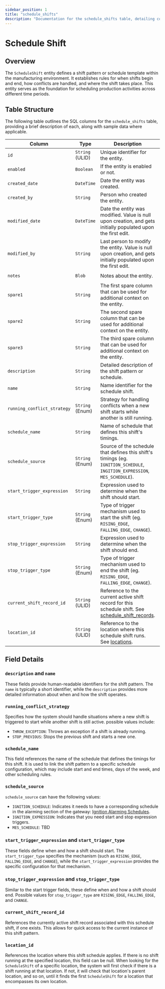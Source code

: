 ```yaml
---
sidebar_position: 1
title: "schedule_shifts"
description: "Documentation for the schedule_shifts table, detailing columns and constraints in the database schema."
---
```


# Schedule Shift

## Overview

The `ScheduleShift` entity defines a shift pattern or schedule template within the manufacturing environment. It establishes rules for when shifts begin and end, how conflicts are handled, and where the shift takes place. This entity serves as the foundation for scheduling production activities across different time periods.

## Table Structure

The following table outlines the SQL columns for the `schedule_shifts` table, providing a brief description of
each, along with sample data where applicable.

| Column                      | Type            | Description                                                                                                                                        | Example                             |
|-----------------------------|-----------------|----------------------------------------------------------------------------------------------------------------------------------------------------|-------------------------------------|
| `id`                        | `String` (ULID) | Unique identifier for the entity.                                                                                                                  | `01JAP8RJBN-8ZTPXSGY-J9GSDPE1`      |
| `enabled`                   | `Boolean`       | If the entity is enabled or not.                                                                                                                   | `true`                              |
| `created_date`              | `DateTime`      | Date the entity was created.                                                                                                                       | `2024-12-31T19:48:44Z`              |
| `created_by`                | `String`        | Person who created the entity.                                                                                                                     | `TamakiMES`                         |
| `modified_date`             | `DateTime`      | Date the entity was modified. Value is null upon creation, and gets initially populated upon the first edit.                                       | `2024-12-31T19:48:44Z`              |
| `modified_by`               | `String`        | Last person to modify the entity. Value is null upon creation, and gets initially populated upon the first edit.                                   | `TamakiMES`                         |
| `notes`                     | `Blob`          | Notes about the entity.                                                                                                                            | `This entity has these extra notes` |
| `spare1`                    | `String`        | The first spare column that can be used for additional context on the entity.                                                                      | `some extra context 1`              |
| `spare2`                    | `String`        | The second spare column that can be used for additional context on the entity.                                                                     | `some extra context 2`              |
| `spare3`                    | `String`        | The third spare column that can be used for additional context on the entity.                                                                      | `some extra context 3`              |
| `description`               | `String`        | Detailed description of the shift pattern or schedule.                                                                                             | `Morning shift Monday-Friday`       |
| `name`                      | `String`        | Name identifier for the schedule shift.                                                                                                            | `Morning Shift`                     |
| `running_conflict_strategy` | `String` (Enum) | Strategy for handling conflicts when a new shift starts while another is still running.                                                            | `THROW_EXCEPTION`                   |
| `schedule_name`             | `String`        | Name of schedule that defines this shift's timings.                                                                                                | `Weekday Schedule`                  |
| `schedule_source`           | `String` (Enum) | Source of the schedule that defines this shift's timings (eg. `IGNITION_SCHEDULE`, `INGITION_EXPRESSION`, `MES_SCHEDULE`).                         | `IGNITION_SCHEDULE`                 |
| `start_trigger_expression`  | `String`        | Expression used to determine when the shift should start.                                                                                          | `0 0 6 * * 1-5`                     |
| `start_trigger_type`        | `String` (Enum) | Type of trigger mechanism used to start the shift (eg. `RISING_EDGE`, `FALLING_EDGE`, `CHANGE`).                                                   | `CHANGE`                            |
| `stop_trigger_expression`   | `String`        | Expression used to determine when the shift should end.                                                                                            | `0 0 14 * * 1-5`                    |
| `stop_trigger_type`         | `String` (Enum) | Type of trigger mechanism used to end the shift (eg. `RISING_EDGE`, `FALLING_EDGE`, `CHANGE`).                                                     | `CHANGE`                            |
| `current_shift_record_id`   | `String` (ULID) | Reference to the current active shift record for this schedule shift. See [schedule_shift_records](../schedule-shift-model/schedule-shift-record). | `01JAP8RJBN-8ZTPXSGY-J9GSDPE1`      |
| `location_id`               | `String` (ULID) | Reference to the location where this schedule shift runs. See [locations](../location-model/location).                                             | `01JAP8RJBN-8ZTPXSGY-J9GSDPE1`      |

## Field Details

### `description` and `name`

These fields provide human-readable identifiers for the shift pattern. The `name` is typically a short identifier, while the `description` provides more detailed information about when and how the shift operates.

### `running_conflict_strategy`

Specifies how the system should handle situations where a new shift is triggered to start while another shift is still active. possible values include:

- `THROW_EXCEPTION`: Throws an exception if a shift is already running.
- `STOP_PREVIOUS`: Stops the previous shift and starts a new one.

### `schedule_name`

This field references the name of the schedule that defines the timings for this shift. It is used to link the shift pattern to a specific schedule configuration, which may include start and end times, days of the week, and other scheduling rules.

### `schedule_source` 

`schedule_source` can have the following values:
- `IGNITION_SCHEDULE`: Indicates it needs to have a corresponding schedule in the alarming section of the gateway: [Ignition Alarming Schedules](https://www.docs.inductiveautomation.com/docs/8.1/platform/alarming/alarming-schedules).
- `IGNITION_EXPRESSION`: Indicates that you need start and stop expression triggers.
- `MES_SCHEDULE`: TBD

### `start_trigger_expression` and `start_trigger_type`

These fields define when and how a shift should start. The `start_trigger_type` specifies the mechanism (such as `RISING_EDGE`, `FALLING_EDGE`, and `CHANGE`), while the `start_trigger_expression` provides the specific configuration for that mechanism.

### `stop_trigger_expression` and `stop_trigger_type`

Similar to the start trigger fields, these define when and how a shift should end. Possible values for `stop_trigger_type` are `RISING_EDGE`, `FALLING_EDGE`, and `CHANGE`.

### `current_shift_record_id`

References the currently active shift record associated with this schedule shift, if one exists. This allows for quick access to the current instance of this shift pattern.

### `location_id`

References the location where this shift schedule applies. If there is no shift running at the specified location, this field can be null. When looking for the `ScheduleShift` of a specific location, the system will first check if there is a shift running at that location. If not, it will check that location's parent location, and so on, until it finds the first `ScheduleShift` for a location that encompasses its own location.
